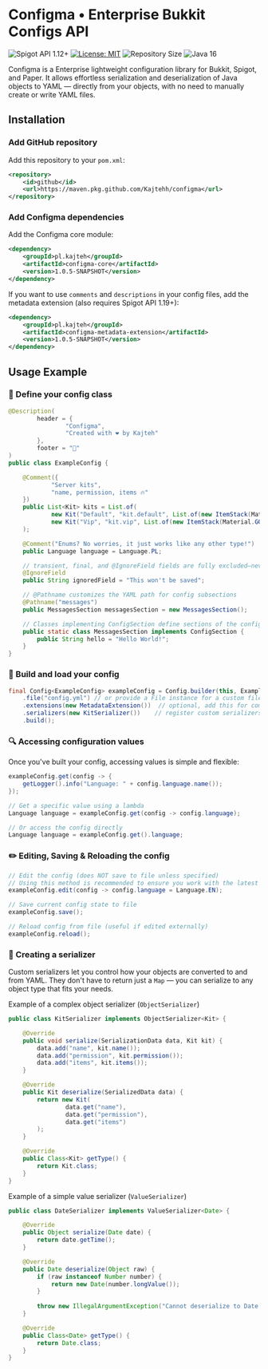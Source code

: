 # Configma • Enterprise Bukkit Configs API
![Spigot API 1.12+](https://img.shields.io/badge/Spigot_API-1.12%2B-violet)
[![License: MIT](https://img.shields.io/badge/License-MIT-yellow.svg)](https://opensource.org/licenses/MIT)
![Repository Size](https://img.shields.io/github/repo-size/Kajtehh/configma.svg)
![Java 16](https://img.shields.io/badge/Java-16-g)

Configma is a Enterprise lightweight configuration library for Bukkit, Spigot, and Paper. It allows effortless serialization and deserialization of Java objects to YAML — directly from your objects, with no need to manually create or write YAML files.

## Installation

### Add GitHub repository

Add this repository to your `pom.xml`:

```xml
<repository>
    <id>github</id>
    <url>https://maven.pkg.github.com/Kajtehh/configma</url>
</repository>
```

### Add Configma dependencies
Add the Configma core module:
```xml
<dependency>
    <groupId>pl.kajteh</groupId>
    <artifactId>configma-core</artifactId>
    <version>1.0.5-SNAPSHOT</version>
</dependency>
```

If you want to use `comments` and `descriptions` in your config files, add the metadata extension (also requires Spigot API 1.19+):
```xml
<dependency>
    <groupId>pl.kajteh</groupId>
    <artifactId>configma-metadata-extension</artifactId>
    <version>1.0.5-SNAPSHOT</version>
</dependency>
```

## Usage Example
### 📝 Define your config class
```java
@Description(
        header = {
                "Configma",
                "Created with ❤️ by Kajteh"
        },
        footer = "👋"
)
public class ExampleConfig {

    @Comment({
            "Server kits",
            "name, permission, items 🔥"
    })
    public List<Kit> kits = List.of(
            new Kit("Default", "kit.default", List.of(new ItemStack(Material.COOKED_BEEF, 32))),
            new Kit("Vip", "kit.vip", List.of(new ItemStack(Material.GOLDEN_CARROT, 64)))
    );

    @Comment("Enums? No worries, it just works like any other type!")
    public Language language = Language.PL;

    // transient, final, and @IgnoreField fields are fully excluded—never saved or loaded.
    @IgnoreField
    public String ignoredField = "This won't be saved";

    // @Pathname customizes the YAML path for config subsections
    @Pathname("messages")
    public MessagesSection messagesSection = new MessagesSection();

    // Classes implementing ConfigSection define sections of the config
    public static class MessagesSection implements ConfigSection {
        public String hello = "Hello World!";
    }
}
```

### 🚀 Build and load your config
```java
final Config<ExampleConfig> exampleConfig = Config.builder(this, ExampleConfig.class)
    .file("config.yml") // or provide a File instance for a custom file location
    .extensions(new MetadataExtension())  // optional, add this for comments and descriptions support
    .serializers(new KitSerializer())    // register custom serializers if needed
    .build();
```

### 🔍 Accessing configuration values
Once you've built your config, accessing values is simple and flexible:
```java
exampleConfig.get(config -> {
    getLogger().info("Language: " + config.language.name());
});
```
```java
// Get a specific value using a lambda
Language language = exampleConfig.get(config -> config.language);
```
```java
// Or access the config directly
Language language = exampleConfig.get().language;
```

### ✏️ Editing, Saving & Reloading the config
```java
// Edit the config (does NOT save to file unless specified)
// Using this method is recommended to ensure you work with the latest data when editing.
exampleConfig.edit(config -> config.language = Language.EN);

// Save current config state to file
exampleConfig.save();
```
```java
// Reload config from file (useful if edited externally)
exampleConfig.reload();
```

### 🧩 Creating a serializer
Custom serializers let you control how your objects are converted to and from YAML. They don't have to return just a `Map` — you can serialize to any object type that fits your needs.

Example of a complex object serializer (`ObjectSerializer`)
```java
public class KitSerializer implements ObjectSerializer<Kit> {

    @Override
    public void serialize(SerializationData data, Kit kit) {
        data.add("name", kit.name());
        data.add("permission", kit.permission());
        data.add("items", kit.items());
    }

    @Override
    public Kit deserialize(SerializedData data) {
        return new Kit(
                data.get("name"),
                data.get("permission"),
                data.get("items")
        );
    }

    @Override
    public Class<Kit> getType() {
        return Kit.class;
    }
}
```
Example of a simple value serializer (`ValueSerializer`)
```java
public class DateSerializer implements ValueSerializer<Date> {

    @Override
    public Object serialize(Date date) {
        return date.getTime();
    }

    @Override
    public Date deserialize(Object raw) {
        if (raw instanceof Number number) {
            return new Date(number.longValue());
        }
        
        throw new IllegalArgumentException("Cannot deserialize to Date from: " + raw);
    }

    @Override
    public Class<Date> getType() {
        return Date.class;
    }
}
```
